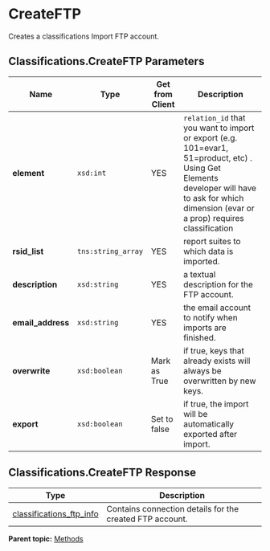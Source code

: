 # CreateFTP

Creates a classifications Import FTP account.

## Classifications.CreateFTP Parameters

|Name|Type|Get from Client|Description|
|----|----|------------------------------|-----------|
| **element** | `xsd:int` | YES | `relation_id` that you want to import or export \(e.g. 101=evar1, 51=product, etc\) . Using Get Elements developer will have to ask for which dimension (evar or a prop) requires classification|
| **rsid\_list** | `tns:string_array` | YES | report suites to which data is imported. |
| **description** | `xsd:string` | YES | a textual description for the FTP account. |
| **email\_address** | `xsd:string` | YES | the email account to notify when imports are finished. |
| **overwrite** | `xsd:boolean` | Mark as True | if true, keys that already exists will always be overwritten by new keys. |
| **export** | `xsd:boolean` | Set to false | if true, the import will be automatically exported after import. |

## Classifications.CreateFTP Response

| Type | Description |
|--------|---------------|
| [classifications\_ftp\_info](../data_types/r_classifications_ftp_info.md#) | Contains connection details for the created FTP account. |

**Parent topic:** [Methods](../methods/classifications_methods.md)

